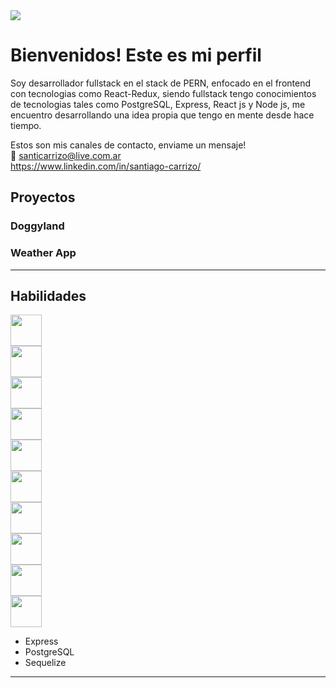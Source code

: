 <img src="https://c.tenor.com/mGgWY8RkgYMAAAAC/hello-world.gif"/>
<br>

<h1>Bienvenidos! Este es mi perfil</h1>
Soy desarrollador fullstack en el stack de PERN, enfocado en el frontend con tecnologias como React-Redux, siendo fullstack tengo conocimientos de tecnologias tales como PostgreSQL, Express, React js y Node js, me encuentro desarrollando una idea propia que tengo en mente desde hace tiempo.

Estos son mis canales de contacto, enviame un mensaje! <br>
📩 santicarrizo@live.com.ar <br>
https://www.linkedin.com/in/santiago-carrizo/

<h2> Proyectos </h2>

<h3> Doggyland </h3>
<h3> Weather App </h3>

<hr>

<h2> Habilidades </h2>

<img src="https://upload.wikimedia.org/wikipedia/commons/thumb/6/61/HTML5_logo_and_wordmark.svg/640px-HTML5_logo_and_wordmark.svg.png" height="50px"/> <br>
<img src="https://upload.wikimedia.org/wikipedia/commons/thumb/d/d5/CSS3_logo_and_wordmark.svg/1452px-CSS3_logo_and_wordmark.svg.png" height="50px"/><br>
<img src="https://ayudawp.com/wp-content/uploads/2017/01/javascript-logo-escudo.png" height="50px"/><br>
<img src="https://banner2.cleanpng.com/20180410/dbq/kisspng-react-javascript-responsive-web-design-github-angu-github-5accac24ced243.4761515415233628528472.jpg" height="50px"/><br>
<img src="https://upload.wikimedia.org/wikipedia/commons/4/49/Redux.png" height="50px"/><br>
<img src="https://cdn.pixabay.com/photo/2015/04/23/17/41/node-js-736399_1280.png" height="50px"/><br>
<img src="https://e7.pngegg.com/pngimages/738/738/png-clipart-postgresql-database-logo-application-software-computer-software-mysql-logo-blue-text.png" height="50px"/><br>
<img src="https://www.vectorlogo.zone/logos/sequelizejs/sequelizejs-icon.svg" height="50px"/><br>
<img src="https://cdn.pixabay.com/photo/2015/04/23/17/41/node-js-736399_1280.png" height="50px"/><br>
<img src="https://cdn.pixabay.com/photo/2015/04/23/17/41/node-js-736399_1280.png" height="50px"/><br>
- Express<br>
- PostgreSQL<br>
- Sequelize<br>
<hr>
